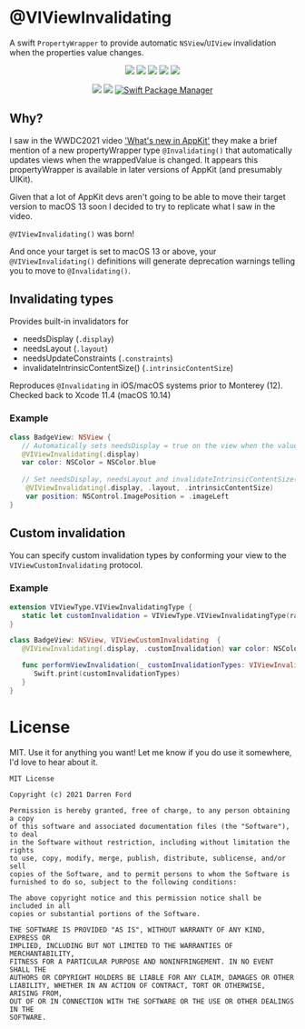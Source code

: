 
# @VIViewInvalidating

A swift `PropertyWrapper` to provide automatic `NSView`/`UIView` invalidation when the properties value changes.

<p align="center">
    <img src="https://img.shields.io/github/v/tag/dagronf/VIViewInvalidating" />
    <img src="https://img.shields.io/badge/macOS-10.11+-red" />
    <img src="https://img.shields.io/badge/iOS-11.0+-blue" />
    <img src="https://img.shields.io/badge/tvOS-11.0+-orange" />
    <img src="https://img.shields.io/badge/macCatalyst-1.0+-purple" />
</p>

<p align="center">
    <img src="https://img.shields.io/badge/Swift-5.1-orange.svg" />
    <img src="https://img.shields.io/badge/License-MIT-lightgrey" />
    <a href="https://swift.org/package-manager">
        <img src="https://img.shields.io/badge/spm-compatible-brightgreen.svg?style=flat" alt="Swift Package Manager" />
    </a>
</p>

## Why?

I saw in the WWDC2021 video ['What's new in AppKit'](https://developer.apple.com/wwdc21/10054) they make a brief mention of a new propertyWrapper type `@Invalidating()` that automatically updates views when the wrappedValue is changed. It appears this propertyWrapper is available in later versions of AppKit (and presumably UIKit).

Given that a lot of AppKit devs aren't going to be able to move their target version to 
macOS 13 soon I decided to try to replicate what I saw in the video.

`@VIViewInvalidating()` was born!

And once your target is set to macOS 13 or above, your `@VIViewInvalidating()` definitions will generate deprecation warnings telling you to move to `@Invalidating()`.

## Invalidating types

Provides built-in invalidators for

- needsDisplay (`.display`)
- needsLayout (`.layout`)
- needsUpdateConstraints (`.constraints`)
- invalidateIntrinsicContentSize() (`.intrinsicContentSize`)

Reproduces `@Invalidating` in iOS/macOS systems prior to Monterey (12). Checked back to Xcode 11.4 (macOS 10.14)

### Example

```swift
class BadgeView: NSView {
   // Automatically sets needsDisplay = true on the view when the value changes
   @VIViewInvalidating(.display) 
   var color: NSColor = NSColor.blue
   
   // Set needsDisplay, needsLayout and invalidateIntrinsicContentSize() on the view when the value changes
   	@VIViewInvalidating(.display, .layout, .intrinsicContentSize)
	var position: NSControl.ImagePosition = .imageLeft
}
```

## Custom invalidation

You can specify custom invalidation types by conforming your view to the `VIViewCustomInvalidating` protocol.

### Example

```swift
extension VIViewType.VIViewInvalidatingType {
   static let customInvalidation = VIViewType.VIViewInvalidatingType(rawValue: "customInvalidation")
}

class BadgeView: NSView, VIViewCustomInvalidating  {
   @VIViewInvalidating(.display, .customInvalidation) var color: NSColor = NSColor.blue

   func performViewInvalidation(_ customInvalidationTypes: VIViewInvalidatingTypes) {
      Swift.print(customInvalidationTypes)
   }
}
```

# License

MIT. Use it for anything you want! Let me know if you do use it somewhere, I'd love to hear about it.

```
MIT License

Copyright (c) 2021 Darren Ford

Permission is hereby granted, free of charge, to any person obtaining a copy
of this software and associated documentation files (the "Software"), to deal
in the Software without restriction, including without limitation the rights
to use, copy, modify, merge, publish, distribute, sublicense, and/or sell
copies of the Software, and to permit persons to whom the Software is
furnished to do so, subject to the following conditions:

The above copyright notice and this permission notice shall be included in all
copies or substantial portions of the Software.

THE SOFTWARE IS PROVIDED "AS IS", WITHOUT WARRANTY OF ANY KIND, EXPRESS OR
IMPLIED, INCLUDING BUT NOT LIMITED TO THE WARRANTIES OF MERCHANTABILITY,
FITNESS FOR A PARTICULAR PURPOSE AND NONINFRINGEMENT. IN NO EVENT SHALL THE
AUTHORS OR COPYRIGHT HOLDERS BE LIABLE FOR ANY CLAIM, DAMAGES OR OTHER
LIABILITY, WHETHER IN AN ACTION OF CONTRACT, TORT OR OTHERWISE, ARISING FROM,
OUT OF OR IN CONNECTION WITH THE SOFTWARE OR THE USE OR OTHER DEALINGS IN THE
SOFTWARE.
```
